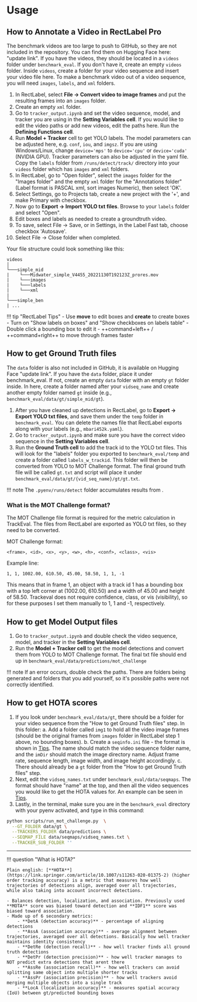 # Usage 

## How to Annotate a Video in RectLabel Pro

The benchmark videos are too large to push to GitHub, so they are not included in the repository. You can find them on Hugging Face here: "update link". If you have the videos, they should be located in a `videos` folder under `benchmark_eval`. If you don't have it, create an empty `videos` folder. Inside `videos`, create a folder for your video sequence and insert your video file here. To make a benchmark video out of a video sequence, you will need `images`, `labels`, and `xml` folders. 

1. In RectLabel, select **File -> Convert video to image frames** and put the resulting frames into an `images` folder. 
2. Create an empty `xml` folder. 
3. Go to `tracker_output.ipynb` and set the video sequence, model, and tracker you are using in the **Setting Variables cell**. If you would like to edit the video paths or add new videos, edit the paths here. Run the **Defining Functions cell**.
4. Run **Model + Tracker** cell to get YOLO labels. The model parameters can be adjusted here, e.g. `conf`, `iou`, and `imgsz`. If you are using Windows/Linux, change `device='mps'` to `device='cpu'` or `device='cuda'` (NVIDIA GPU). Tracker parameters can also be adjusted in the yaml file. Copy the `labels` folder from `/runs/detect/track/` directory into your `videos` folder which has `images` and `xml` folders.
5. In RectLabel, go to "Open folder", select the `images` folder for the "Images folder" and the empty `xml` folder for the "Annotations folder" (Label format is PASCAL xml, sort images Numeric), then select 'OK'.
6. Select Settings, go to Projects tab, create a new project with the '+', and make Primary with checkbox. 
7. Now go to **Export -> Import YOLO txt files**. Browse to your `labels` folder and select "Open".
8. Edit boxes and labels as needed to create a groundtruth video.
9. To save, select File -> Save, or in Settings, in the Label Fast tab, choose checkbox 'Autosave'.
10. Select File -> Close folder when completed.

Your file structure could look something like this:

```
videos  
│
└───simple_mid
|    └───Midwater_simple_V4455_20221130T192123Z_prores.mov
|    └───images
|    └───labels  
|    └───xml
| 
└───simple_ben
| ...
```

!!! tip "RectLabel Tips"
    - Use **move** to edit boxes and **create** to create boxes
    - Turn on "Show labels on boxes" and "Show checkboxes on labels table"
    - Double click a bounding box to edit it
    - ++command+left++ / ++command+right++ to move through frames faster

## How to get Ground Truth files

The `data` folder is also not included in GitHub, it is available on Hugging Face "update link". If you have the `data` folder, place it under benchmark_eval. If not, create an empty `data` folder with an empty `gt` folder inside. In here, create a folder named after your `vidseq_name` and create another empty folder named `gt` inside (e.g., `benchmark_eval/data/gt/simple_mid/gt`).

1. After you have cleaned up detections in RectLabel, go to **Export -> Export YOLO txt files**, and save them under the `temp` folder in `benchmark_eval`. You can delete the names file that RectLabel exports along with your labels (e.g., `mbari452k.yaml`).
2. Go to `tracker_output.ipynb` and make sure you have the correct video sequence in the **Setting Variables cell**.
3. Run the **Ground Truth cell** to add the track id to the YOLO txt files. This will look for the "labels" folder you exported to `benchmark_eval/temp` and create a folder called `labels_w_trackid`. This folder will then be converted from YOLO to MOT Challenge format. The final ground truth file will be called `gt.txt` and script will place it under `benchmark_eval/data/gt/{vid_seq_name}/gt/gt.txt`.

!!! note
    The `.pyenv/runs/detect` folder accumulates results from .

### What is the MOT Challenge format?

The MOT Challenge file format is required for the metric calculation in TrackEval. The files from RectLabel are exported as YOLO txt files, so they need to be converted. 

MOT Challenge format:

```
<frame>, <id>, <x>, <y>, <w>, <h>, <conf>, <class>, <vis>
```

Example line:

```
1, 1, 1002.00, 610.50, 45.00, 58.50, 1, 1, -1
```

This means that in frame 1, an object with a track id 1 has a bounding box with a top left corner at (1002.00, 610.50) and a width of 45.00 and height of 58.50. Trackeval does not require confidence, class, or vis (visibility), so for these purposes I set them manually to 1, 1 and -1, respectively. 


## How to get Model Output files
1. Go to `tracker_output.ipynb` and double check the video sequence, model, and tracker in the **Setting Variables cell**.
2. Run the **Model + Tracker cell** to get the model detections and convert them from YOLO to MOT Challenge format. The final txt file should end up in `benchmark_eval/data/predictions/mot_challenge`

!!! note
    If an error occurs, double check the paths. There are folders being generated and folders that you add yourself, so it's possible paths were not correctly identified.


## How to get HOTA scores
1. If you look under `benchmark_eval/data/gt`, there should be a folder for your video sequence from the "How to get Ground Truth files" step. In this folder:
    a. Add a folder called `img1` to hold all the video image frames (should be the original frames from `images` folder in RectLabel step 1 above, no bounding boxes).
    b. Create a `seqinfo.ini` file - the format is shown in [Tips](tips.md). The name should match the video sequence folder name, and the `imDir` should match the image directory name. Adjust frame rate, sequence length, image width, and image height accordingly. 
    c. There should already be a `gt` folder from the "How to get Ground Truth files" step. 
2. Next, edit the `vidseq_names.txt` under `benchmark_eval/data/seqmaps`. The format should have "name" at the top, and then all the video sequences you would like to get the HOTA values for. An example can be seen in [Tips](tips.md).
3. Lastly, in the terminal, make sure you are in the `benchmark_eval` directory with your pyenv activated, and type in this command:

```bash
python scripts/run_mot_challenge.py  \
  --GT_FOLDER data/gt \
  --TRACKERS_FOLDER data/predictions \
  --SEQMAP_FILE data/seqmaps/vidseq_names.txt \
  --TRACKER_SUB_FOLDER ''
```

---

!!! question "What is HOTA?"

    Plain english: [**HOTA**](https://link.springer.com/article/10.1007/s11263-020-01375-2) (higher order tracking accuracy) is a metric that measures how well trajectories of detections align, averaged over all trajectories, while also taking into account incorrect detections. 

    - Balances detection, localization, and association. Previously used **MOTA** score was biased toward detection and **IDF1** score was biased toward association.
    - Made up of 6 secondary metrics:
        - **DetA (detection accuracy)** - percentage of aligning detections
        - **AssA (association accuracy)** - average alignment between trajectories, averaged over all detections. Basically how well tracker maintains identity consistency
        - **DetRe (detection recall)** - how well tracker finds all ground truth detections
        - **DetPr (detection precision)** - how well tracker manages to NOT predict extra detections that arent there
        - **AssRe (association recall)** - how well trackers can avoid splitting same object into multiple shorter tracks
        - **AssPr (association precision)** - how well trackers avoid merging multiple objects into a single track
        - **LocA (localization accuracy)** - measures spatial accuracy (IoU) between gt/predicted bounding boxes
